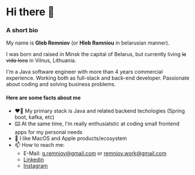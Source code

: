 # Hi there 👋

### A short bio

My name is **Gleb Remniov** (or **Hleb Ramniou** in belarusian manner).

I was born and raised in Minsk the capital of Belarus, but currently living ~~la vida loca~~ in Vilnus, Lithuania.

I'm a Java software engineer with more than 4 years commercial experience. Working both as full-stack and back-end developer. Passionate about coding and solving business problems.

#### Here are some facts about me
- ❤️‍🔥 My primary stack is Java and related backend techologies (Spring boot, kafka, etc)
- ⌨️ At the same time, I'm really enthusiatstic at coding small frontend apps for my personal needs
- 🍎 I like MacOS and Apple products/ecosystem
- 📫 How to reach me:
  - E-Mail: [g.remniov@gmail.com](mailto:g.remniov@gmail.com) or [remniov.work@gmail.com](mailto:remniov.work@gmail.com)
  - [Linkedin](https://www.linkedin.com/in/glebremniov/)
  - [Instagram](https://www.instagram.com/glebremniov/)